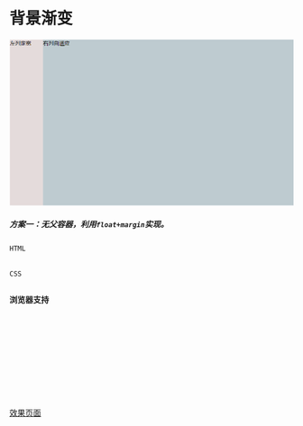 # <b>背景渐变</b>

![效果](./../assets/layout1.png)

##### <b>方案一：无父容器，利用`float+margin`实现。</b>

`HTML`

```html
```

`CSS`
```css

```

<b>浏览器支持</b>
<iframe src="https://caniuse.bitsofco.de/embed/index.html?feat=css-

animation&amp;periods=future_2,future_1,current,past_1,past_2,past_3&amp;accessible-colours=false" frameborder="0" width="100%" 

height="465px"></iframe>

[效果页面](example.html ':include :type=iframe width=100% height=400px')